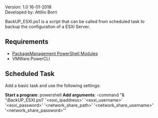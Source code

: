
Version: 1.0 16-01-2018<br>
Developed by: Attilio Borri<br>

BackUP_ESXI.ps1 is a script that can be called from scheduled task to backup the configuration of a ESXi Server.

## Requirements

- [PackageManagement PowerShell Modules](https://www.microsoft.com/en-us/download/details.aspx?id=51451)
- VMWare.PowerCLI

## Scheduled Task

Add a basic task and use the following settings:

**Start a program**: powershell
**Add arguments**: -command "& '<path>\BackUP_ESXI.ps1' '<esxi_ipaddress>' '<esxi_username>' '<esxi_password>' '<network_share_path>' '<network_share_username>' '<network_share_password>'"